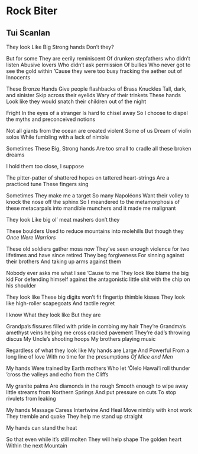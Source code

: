 # Rock Biter
## Tui Scanlan
They look
Like Big
Strong hands
Don’t they?

But for some
They are eerily reminiscent
Of drunken stepfathers who didn’t listen
Abusive lovers
Who didn’t ask permission
Of bullies
Who never got to see the gold within
’Cause they were too busy
fracking the aether out of Innocents

These Bronze Hands
Give people flashbacks of Brass Knuckles
Tall, dark, and sinister
Skip across their eyelids
Wary of their trinkets
These hands
Look like they would snatch their children out of the night

Fright
In the eyes of a stranger
Is hard to chisel away
So I choose to dispel the myths and preconceived notions

Not all giants from the ocean are created violent
Some of us
Dream of violin solos
While fumbling with a lack of nimble

Sometimes
These Big, Strong hands
Are too small to cradle all these broken dreams

I hold them too close, I suppose

The pitter-patter of shattered hopes on tattered heart-strings
Are a practiced tune
These fingers sing

Sometimes
They make me a target
So many Napoléons
Want their volley to knock the nose off the sphinx
So I meandered to the metamorphosis of these metacarpals into mandible
munchers and it made me malignant

They look
Like big ol’ meat mashers
don’t they

These boulders
Used to reduce mountains into molehills
But though they _Once Were Warriors_

These old soldiers gather moss now
They’ve seen enough violence for two lifetimes and have since retired
They beg forgiveness
For sinning against their brothers
And taking up arms against them

Nobody ever asks me what I see
’Cause to me
They look like blame the big kid
For defending himself against the antagonistic little shit
with the chip on his shoulder

They look like
These big digits won’t fit fingertip thimble kisses
They look like high-roller scapegoats
And tactile regret

I know
What they look like
But they are

Grandpa’s fissures filled with pride in combing my hair
They’re Grandma’s amethyst veins helping me cross cracked pavement
They’re dad’s throwing discus
My Uncle’s shooting hoops
My brothers playing music

Regardless of what they look like
My hands are Large
And Powerful
From a long line of love
With no time for the presumptions
 _Of Mice and Men_

My hands
Were trained by Earth mothers
Who let ‘Ōlelo Hawai‘i roll thunder ’cross the valleys and echo from the
Cliffs

My granite palms
Are diamonds in the rough
Smooth enough to wipe away little streams from Northern Springs
And put pressure on cuts
To stop rivulets from leaking

My hands
Massage
Caress
Intertwine
And Heal
Move nimbly with knot work
They tremble and quake
They help me stand up straight

My hands can stand the heat

So that even while it’s still molten
They will help shape
The golden heart
Within the next
Mountain